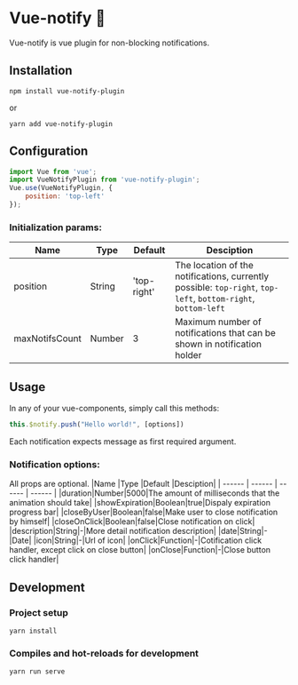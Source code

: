 # Vue-notify 💬
Vue-notify is vue plugin for non-blocking notifications.

## Installation
```
npm install vue-notify-plugin
```
or
```
yarn add vue-notify-plugin
```

## Configuration
```js
import Vue from 'vue';
import VueNotifyPlugin from 'vue-notify-plugin';
Vue.use(VueNotifyPlugin, {
    position: 'top-left'
});
```

### Initialization params:
|Name	|Type	|Default	|Desciption|
| ------ | ------ | ------ | ------ |
| position | String | 'top-right' | The location of the notifications, currently possible: `top-right`, `top-left`, `bottom-right`, `bottom-left` |
|maxNotifsCount|Number|3|Maximum number of notifications that can be shown in notification holder|

## Usage
In any of your vue-components, simply call this methods:
```js
this.$notify.push("Hello world!", [options])
```
Each notification expects message as first required argument.

### Notification options:
All props are optional.
|Name	|Type	|Default	|Desciption|
| ------ | ------ | ------ | ------ |
|duration|Number|5000|The amount of milliseconds that the animation should take|
|showExpiration|Boolean|true|Dispaly expiration progress bar|
|closeByUser|Boolean|false|Make user to close notification by himself|
|closeOnClick|Boolean|false|Close notification on click|
|description|String|-|More detail notification description|
|date|String|-|Date|
|icon|String|-|Url of icon|
|onClick|Function|-|Cotification click handler, except click on close button|
|onClose|Function|-|Close button click handler|

## Development
### Project setup
```
yarn install
```

### Compiles and hot-reloads for development
```
yarn run serve
```
